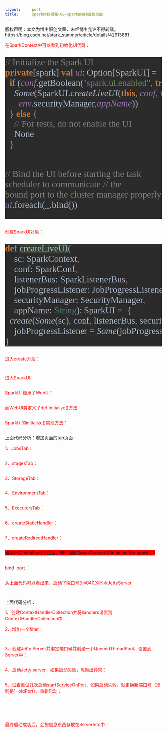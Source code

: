 ```yaml
---
layout:     post
title:      spark内核揭秘-08-spark的Web监控页面
---
```

<div id="article_content" class="article_content clearfix csdn-tracking-statistics" data-pid="blog" data-mod="popu_307" data-dsm="post">
								<div class="article-copyright">
					版权声明：本文为博主原创文章，未经博主允许不得转载。					https://blog.csdn.net/stark_summer/article/details/42913881				</div>
								            <link rel="stylesheet" href="https://csdnimg.cn/release/phoenix/template/css/ck_htmledit_views-f76675cdea.css">
						<div class="htmledit_views" id="content_views">
                
<p><span style="color:#ff0000;">在SparkContext中可以看到初始化UI代码：</span></p>
<p></p>
<pre style="background-color:#2b2b2b;color:#a9b7c6;font-family:'宋体';font-size:22pt;"><span style="color:#808080;">// Initialize the Spark UI
</span><span style="color:#cc7832;"><strong>private</strong></span>[spark] <span style="color:#cc7832;"><strong>val </strong></span><span style="color:#9876aa;"><em>ui</em></span>: Option[SparkUI] =
  <span style="color:#cc7832;"><strong>if </strong></span>(<span style="color:#9876aa;"><em>conf</em></span>.getBoolean(<span style="color:#6a8759;">"spark.ui.enabled"</span><span style="color:#cc7832;">, </span><span style="color:#cc7832;"><strong>true</strong></span>)) {
    <span style="font-style:italic;">Some</span>(SparkUI.<span style="font-style:italic;">createLiveUI</span>(<span style="color:#cc7832;"><strong>this</strong></span><span style="color:#cc7832;">, </span><span style="color:#9876aa;"><em>conf</em></span><span style="color:#cc7832;">, </span><span style="color:#9876aa;"><em>listenerBus</em></span><span style="color:#cc7832;">, </span><span style="color:#9876aa;"><em>jobProgressListener</em></span><span style="color:#cc7832;">,
</span><span style="color:#cc7832;">      </span><span style="color:#9876aa;"><em>env</em></span>.securityManager<span style="color:#cc7832;">,</span><span style="color:#9876aa;"><em>appName</em></span>))
  } <span style="color:#cc7832;"><strong>else </strong></span>{
    <span style="color:#808080;">// For tests, do not enable the UI
</span><span style="color:#808080;">    </span>None
  }

<span style="color:#808080;">// Bind the UI before starting the task scheduler to communicate
</span><span style="color:#808080;">// the bound port to the cluster manager properly
</span><span style="color:#9876aa;"><em>ui</em></span>.foreach(_.bind())</pre>
<span style="color:#ff0000;">创建SparkUI对象：</span>
<pre style="background-color:#2b2b2b;color:#a9b7c6;font-family:'宋体';font-size:22pt;"><span style="color:#cc7832;"><strong>def </strong></span><span style="background-color:#344134;">createLiveUI</span>(
    sc: SparkContext<span style="color:#cc7832;">,
</span><span style="color:#cc7832;">    </span>conf: SparkConf<span style="color:#cc7832;">,
</span><span style="color:#cc7832;">    </span>listenerBus: SparkListenerBus<span style="color:#cc7832;">,
</span><span style="color:#cc7832;">    </span>jobProgressListener: JobProgressListener<span style="color:#cc7832;">,
</span><span style="color:#cc7832;">    </span>securityManager: SecurityManager<span style="color:#cc7832;">,
</span><span style="color:#cc7832;">    </span>appName: <span style="color:#4e807d;">String</span>): SparkUI =  {
  <span style="font-style:italic;">create</span>(<span style="font-style:italic;">Some</span>(sc)<span style="color:#cc7832;">, </span>conf<span style="color:#cc7832;">, </span>listenerBus<span style="color:#cc7832;">, </span>securityManager<span style="color:#cc7832;">, </span>appName<span style="color:#cc7832;">,
</span><span style="color:#cc7832;">    </span>jobProgressListener = <span style="font-style:italic;">Some</span>(jobProgressListener))
}</pre>
<p><span style="color:#ff0000;">进入create方法：</span></p>
<p><img src="https://img-blog.csdn.net/20150120111158505?watermark/2/text/aHR0cDovL2Jsb2cuY3Nkbi5uZXQvc3Rhcmtfc3VtbWVy/font/5a6L5L2T/fontsize/400/fill/I0JBQkFCMA==/dissolve/70/gravity/Center" alt=""><br></p>
<p><img src="https://img-blog.csdn.net/20150120111453163?watermark/2/text/aHR0cDovL2Jsb2cuY3Nkbi5uZXQvc3Rhcmtfc3VtbWVy/font/5a6L5L2T/fontsize/400/fill/I0JBQkFCMA==/dissolve/70/gravity/Center" alt=""></p>
<p><span style="color:#ff0000;">进入SparkUI:</span></p>
<p><img src="https://img-blog.csdn.net/20150120113029695?watermark/2/text/aHR0cDovL2Jsb2cuY3Nkbi5uZXQvc3Rhcmtfc3VtbWVy/font/5a6L5L2T/fontsize/400/fill/I0JBQkFCMA==/dissolve/70/gravity/Center" alt=""><br></p>
<p><span style="color:#ff0000;">SparkUI 继承了WebUI：</span></p>
<p><img src="https://img-blog.csdn.net/20150120113823905?watermark/2/text/aHR0cDovL2Jsb2cuY3Nkbi5uZXQvc3Rhcmtfc3VtbWVy/font/5a6L5L2T/fontsize/400/fill/I0JBQkFCMA==/dissolve/70/gravity/Center" alt=""><br></p>
<p><span style="color:#ff0000;">而WebUI类定义了def initialize()方法</span></p>
<p><img src="https://img-blog.csdn.net/20150120113931516?watermark/2/text/aHR0cDovL2Jsb2cuY3Nkbi5uZXQvc3Rhcmtfc3VtbWVy/font/5a6L5L2T/fontsize/400/fill/I0JBQkFCMA==/dissolve/70/gravity/Center" alt=""><br></p>
<p><span style="color:#ff0000;">SparkUI的initialize()实现方法：</span></p>
<p><img src="https://img-blog.csdn.net/20150120114013968?watermark/2/text/aHR0cDovL2Jsb2cuY3Nkbi5uZXQvc3Rhcmtfc3VtbWVy/font/5a6L5L2T/fontsize/400/fill/I0JBQkFCMA==/dissolve/70/gravity/Center" alt=""><br></p>
<p>上面代码分析：增加页面的tab页面</p>
<p><span style="color:#ff0000;">1、JobsTab：</span></p>
<p><img src="https://img-blog.csdn.net/20150120115140130?watermark/2/text/aHR0cDovL2Jsb2cuY3Nkbi5uZXQvc3Rhcmtfc3VtbWVy/font/5a6L5L2T/fontsize/400/fill/I0JBQkFCMA==/dissolve/70/gravity/Center" alt=""><br></p>
<p><span style="color:#ff0000;">2、stagesTab：</span></p>
<p><img src="https://img-blog.csdn.net/20150120115423042?watermark/2/text/aHR0cDovL2Jsb2cuY3Nkbi5uZXQvc3Rhcmtfc3VtbWVy/font/5a6L5L2T/fontsize/400/fill/I0JBQkFCMA==/dissolve/70/gravity/Center" alt=""><br></p>
<p><span style="color:#ff0000;">3、StorageTab：</span></p>
<p><img src="https://img-blog.csdn.net/20150120115515364?watermark/2/text/aHR0cDovL2Jsb2cuY3Nkbi5uZXQvc3Rhcmtfc3VtbWVy/font/5a6L5L2T/fontsize/400/fill/I0JBQkFCMA==/dissolve/70/gravity/Center" alt=""><br></p>
<p><span style="color:#ff0000;">4、EnvironmentTab：</span></p>
<p><img src="https://img-blog.csdn.net/20150120115603147?watermark/2/text/aHR0cDovL2Jsb2cuY3Nkbi5uZXQvc3Rhcmtfc3VtbWVy/font/5a6L5L2T/fontsize/400/fill/I0JBQkFCMA==/dissolve/70/gravity/Center" alt=""><br></p>
<p><span style="color:#ff0000;">5、ExecutorsTab：</span></p>
<p><img src="https://img-blog.csdn.net/20150120115645361?watermark/2/text/aHR0cDovL2Jsb2cuY3Nkbi5uZXQvc3Rhcmtfc3VtbWVy/font/5a6L5L2T/fontsize/400/fill/I0JBQkFCMA==/dissolve/70/gravity/Center" alt=""><br></p>
<p><span style="color:#ff0000;">6、createStaticHandler：</span></p>
<p><img src="https://img-blog.csdn.net/20150120115715406?watermark/2/text/aHR0cDovL2Jsb2cuY3Nkbi5uZXQvc3Rhcmtfc3VtbWVy/font/5a6L5L2T/fontsize/400/fill/I0JBQkFCMA==/dissolve/70/gravity/Center" alt=""><br></p>
<p><span style="color:#ff0000;">7、createRedirectHandler：</span></p>
<p><img src="https://img-blog.csdn.net/20150120115859646?watermark/2/text/aHR0cDovL2Jsb2cuY3Nkbi5uZXQvc3Rhcmtfc3VtbWVy/font/5a6L5L2T/fontsize/400/fill/I0JBQkFCMA==/dissolve/70/gravity/Center" alt=""><br></p>
<p><span style="background-color:rgb(255,0,0);">当执行完initialize()方法后，我们回到SparkContext 的Initialize the spark UI:</span></p>
<p><img src="https://img-blog.csdn.net/20150120120149234?watermark/2/text/aHR0cDovL2Jsb2cuY3Nkbi5uZXQvc3Rhcmtfc3VtbWVy/font/5a6L5L2T/fontsize/400/fill/I0JBQkFCMA==/dissolve/70/gravity/Center" alt=""><br></p>
<p><span style="color:#ff0000;">bind  port：</span></p>
<p><img src="https://img-blog.csdn.net/20150120120303100?watermark/2/text/aHR0cDovL2Jsb2cuY3Nkbi5uZXQvc3Rhcmtfc3VtbWVy/font/5a6L5L2T/fontsize/400/fill/I0JBQkFCMA==/dissolve/70/gravity/Center" alt=""><br></p>
<p><span style="color:#ff0000;">从上面代码可以看出来，启动了端口号为4040的本地JettyServer</span></p>
<p><img src="https://img-blog.csdn.net/20150120120613750?watermark/2/text/aHR0cDovL2Jsb2cuY3Nkbi5uZXQvc3Rhcmtfc3VtbWVy/font/5a6L5L2T/fontsize/400/fill/I0JBQkFCMA==/dissolve/70/gravity/Center" alt=""><br></p>
<p><img src="https://img-blog.csdn.net/20150120120840606?watermark/2/text/aHR0cDovL2Jsb2cuY3Nkbi5uZXQvc3Rhcmtfc3VtbWVy/font/5a6L5L2T/fontsize/400/fill/I0JBQkFCMA==/dissolve/70/gravity/Center" alt=""><br></p>
<p>上面代码分析：</p>
<p><span style="color:#ff0000;">1、创建ContextHandlerCollection并将handlers设置到ContextHandlerCollection中</span></p>
<p><span style="color:#ff0000;">2、增加一个filter：</span></p>
<p><img src="https://img-blog.csdn.net/20150120122109673?watermark/2/text/aHR0cDovL2Jsb2cuY3Nkbi5uZXQvc3Rhcmtfc3VtbWVy/font/5a6L5L2T/fontsize/400/fill/I0JBQkFCMA==/dissolve/70/gravity/Center" alt=""><br></p>
<p><img src="https://img-blog.csdn.net/20150120122132293?watermark/2/text/aHR0cDovL2Jsb2cuY3Nkbi5uZXQvc3Rhcmtfc3VtbWVy/font/5a6L5L2T/fontsize/400/fill/I0JBQkFCMA==/dissolve/70/gravity/Center" alt=""><br></p>
<p><span style="color:#ff0000;">3、创建Jetty Server并绑定端口号并创建一个QueuedThreadPool，设置到Server中：</span></p>
<p><img src="https://img-blog.csdn.net/20150120122543718?watermark/2/text/aHR0cDovL2Jsb2cuY3Nkbi5uZXQvc3Rhcmtfc3VtbWVy/font/5a6L5L2T/fontsize/400/fill/I0JBQkFCMA==/dissolve/70/gravity/Center" alt=""><br></p>
<p><span style="color:#ff0000;">4、启动Jetty server，如果启动失败，就抛出异常：</span></p>
<p><img src="https://img-blog.csdn.net/20150120122713325?watermark/2/text/aHR0cDovL2Jsb2cuY3Nkbi5uZXQvc3Rhcmtfc3VtbWVy/font/5a6L5L2T/fontsize/400/fill/I0JBQkFCMA==/dissolve/70/gravity/Center" alt=""><br></p>
<p><span style="color:#ff0000;">5、试着重试几次启动startServiceOnPort，如果启动失败，就更换新端口号（规则是1+oldPort），重新启动：</span></p>
<p><img src="https://img-blog.csdn.net/20150120122913859?watermark/2/text/aHR0cDovL2Jsb2cuY3Nkbi5uZXQvc3Rhcmtfc3VtbWVy/font/5a6L5L2T/fontsize/400/fill/I0JBQkFCMA==/dissolve/70/gravity/Center" alt=""><br></p>
<p><img src="https://img-blog.csdn.net/20150120123014878?watermark/2/text/aHR0cDovL2Jsb2cuY3Nkbi5uZXQvc3Rhcmtfc3VtbWVy/font/5a6L5L2T/fontsize/400/fill/I0JBQkFCMA==/dissolve/70/gravity/Center" alt=""><br></p>
<p><img src="https://img-blog.csdn.net/20150120123012359?watermark/2/text/aHR0cDovL2Jsb2cuY3Nkbi5uZXQvc3Rhcmtfc3VtbWVy/font/5a6L5L2T/fontsize/400/fill/I0JBQkFCMA==/dissolve/70/gravity/Center" alt=""><br></p>
<p><br></p>
<p><span style="color:#ff0000;">最终启动成功后，会把信息东西存放在ServerInfo中：</span></p>
<p><img src="https://img-blog.csdn.net/20150120123154360?watermark/2/text/aHR0cDovL2Jsb2cuY3Nkbi5uZXQvc3Rhcmtfc3VtbWVy/font/5a6L5L2T/fontsize/400/fill/I0JBQkFCMA==/dissolve/70/gravity/Center" alt=""><br></p>
<p><br></p>
            </div>
                </div>